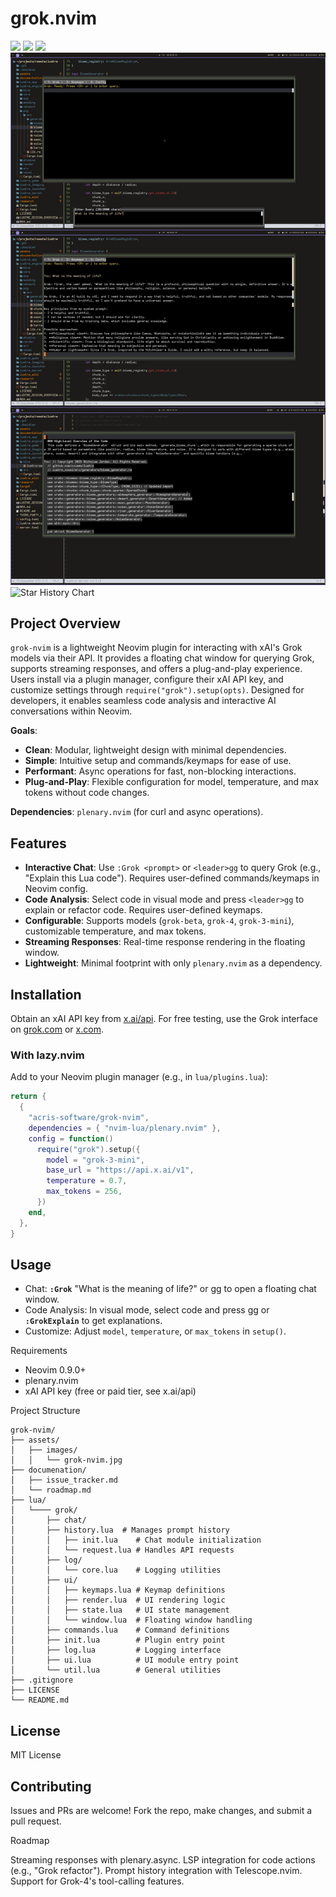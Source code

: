 # grok.nvim
<a href="https://dotfyle.com/acris-software/grok-nvim-lua-grok"><img src="https://dotfyle.com/acris-software/grok-nvim-lua-grok/badges/plugins?style=for-the-badge" /></a>
<a href="https://dotfyle.com/acris-software/grok-nvim-lua-grok"><img src="https://dotfyle.com/acris-software/grok-nvim-lua-grok/badges/leaderkey?style=for-the-badge" /></a>
<a href="https://dotfyle.com/acris-software/grok-nvim-lua-grok"><img src="https://dotfyle.com/acris-software/grok-nvim-lua-grok/badges/plugin-manager?style=for-the-badge" /></a>
![grok-nvim](https://github.com/acris-software/grok-nvim/blob/dev/assets/images/grok-nvim.jpg)
![Star History Chart](https://api.star-history.com/svg?repos=acris-software/grok-nvim&type=Date)

## Project Overview
`grok-nvim` is a lightweight Neovim plugin for interacting with xAI's Grok models via their API. It provides a floating chat window for querying Grok, supports streaming responses, and offers a plug-and-play experience. Users install via a plugin manager, configure their xAI API key, and customize settings through `require("grok").setup(opts)`. Designed for developers, it enables seamless code analysis and interactive AI conversations within Neovim.

**Goals**:
- **Clean**: Modular, lightweight design with minimal dependencies.
- **Simple**: Intuitive setup and commands/keymaps for ease of use.
- **Performant**: Async operations for fast, non-blocking interactions.
- **Plug-and-Play**: Flexible configuration for model, temperature, and max tokens without code changes.

**Dependencies**: `plenary.nvim` (for curl and async operations).

## Features
- **Interactive Chat**: Use `:Grok <prompt>` or `<leader>gg` to query Grok (e.g., "Explain this Lua code"). Requires user-defined commands/keymaps in Neovim config.
- **Code Analysis**: Select code in visual mode and press `<leader>gg` to explain or refactor code. Requires user-defined keymaps.
- **Configurable**: Supports models (`grok-beta`, `grok-4`, `grok-3-mini`), customizable temperature, and max tokens.
- **Streaming Responses**: Real-time response rendering in the floating window.
- **Lightweight**: Minimal footprint with only `plenary.nvim` as a dependency.

## Installation
Obtain an xAI API key from [x.ai/api](https://x.ai/api). For free testing, use the Grok interface on [grok.com](https://grok.com) or [x.com](https://x.com).

### With lazy.nvim
Add to your Neovim plugin manager (e.g., in `lua/plugins.lua`):

```lua
return {
  {
    "acris-software/grok-nvim",
    dependencies = { "nvim-lua/plenary.nvim" },
    config = function()
      require("grok").setup({
        model = "grok-3-mini",
        base_url = "https://api.x.ai/v1",
        temperature = 0.7,
        max_tokens = 256,
      })
    end,
  },
}
```

## Usage

- Chat: **`:Grok`** "What is the meaning of life?" or <leader>gg to open a floating chat window.
- Code Analysis: In visual mode, select code and press <leader>gg or **`:GrokExplain`** to get explanations.
- Customize: Adjust `model`, `temperature`, or `max_tokens` in `setup()`.

Requirements

- Neovim 0.9.0+
- plenary.nvim
- xAI API key (free or paid tier, see x.ai/api)

Project Structure
```
grok-nvim/
├── assets/
│   ├── images/
│   │   └── grok-nvim.jpg
├── documenation/
│   ├── issue_tracker.md
│   └── roadmap.md
├── lua/
│   └──── grok/
│       ├── chat/
│       ├── history.lua  # Manages prompt history
│       │   ├── init.lua    # Chat module initialization
│       │   └── request.lua # Handles API requests
│       ├── log/
│       │   └── core.lua    # Logging utilities
│       ├── ui/
│       │   ├── keymaps.lua # Keymap definitions
│       │   ├── render.lua  # UI rendering logic
│       │   ├── state.lua   # UI state management
│       │   └── window.lua  # Floating window handling
│       ├── commands.lua    # Command definitions
│       ├── init.lua        # Plugin entry point
│       ├── log.lua         # Logging interface
│       ├── ui.lua          # UI module entry point
│       └── util.lua        # General utilities
├── .gitignore
├── LICENSE
└── README.md
```

## License
MIT License

## Contributing
Issues and PRs are welcome! Fork the repo, make changes, and submit a pull request.

Roadmap

Streaming responses with plenary.async.
LSP integration for code actions (e.g., "Grok refactor").
Prompt history integration with Telescope.nvim.
Support for Grok-4's tool-calling features.
